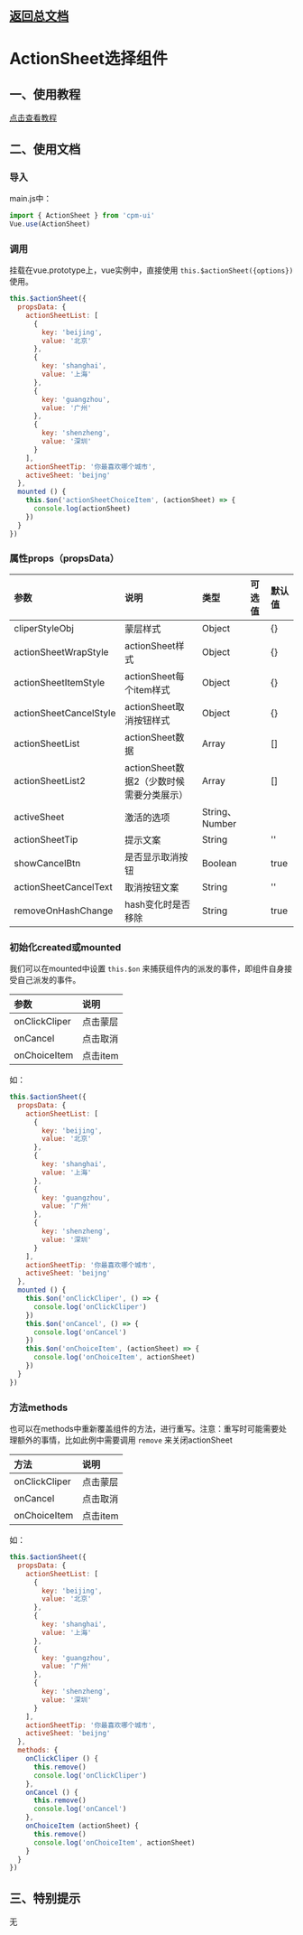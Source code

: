 ## [返回总文档](https://github.com/cpm828/cpm-ui)

# ActionSheet选择组件

## 一、使用教程
[点击查看教程](https://cpm828.github.io/cpm-ui/demo/index.html)


## 二、使用文档
### 导入
main.js中：
```js
import { ActionSheet } from 'cpm-ui'
Vue.use(ActionSheet)
```

### 调用
挂载在vue.prototype上，vue实例中，直接使用 `this.$actionSheet({options})` 使用。
```js
this.$actionSheet({
  propsData: {
    actionSheetList: [
      {
        key: 'beijing',
        value: '北京'
      },
      {
        key: 'shanghai',
        value: '上海'
      },
      {
        key: 'guangzhou',
        value: '广州'
      },
      {
        key: 'shenzheng',
        value: '深圳'
      }
    ],
    actionSheetTip: '你最喜欢哪个城市',
    activeSheet: 'beijng'
  },
  mounted () {
    this.$on('actionSheetChoiceItem', (actionSheet) => {
      console.log(actionSheet)
    })
  }
})
```

### 属性props（propsData）
|参数|说明|类型|可选值|默认值|
|:---|:---|:---|:---|:---|
|cliperStyleObj|蒙层样式|Object||{}|
|actionSheetWrapStyle|actionSheet样式|Object||{}|
|actionSheetItemStyle|actionSheet每个item样式|Object||{}|
|actionSheetCancelStyle|actionSheet取消按钮样式|Object||{}|
|actionSheetList|actionSheet数据|Array||[]|
|actionSheetList2|actionSheet数据2（少数时候需要分类展示）|Array||[]|
|activeSheet|激活的选项|String、Number|||
|actionSheetTip|提示文案|String||''|
|showCancelBtn|是否显示取消按钮|Boolean||true|
|actionSheetCancelText|取消按钮文案|String||''|
|removeOnHashChange|hash变化时是否移除|String||true|


### 初始化created或mounted
我们可以在mounted中设置 `this.$on` 来捕获组件内的派发的事件，即组件自身接受自己派发的事件。

|参数|说明|
|:---|:---|
|onClickCliper|点击蒙层|
|onCancel|点击取消|
|onChoiceItem|点击item|

如：
```js
this.$actionSheet({
  propsData: {
    actionSheetList: [
      {
        key: 'beijing',
        value: '北京'
      },
      {
        key: 'shanghai',
        value: '上海'
      },
      {
        key: 'guangzhou',
        value: '广州'
      },
      {
        key: 'shenzheng',
        value: '深圳'
      }
    ],
    actionSheetTip: '你最喜欢哪个城市',
    activeSheet: 'beijng'
  },
  mounted () {
    this.$on('onClickCliper', () => {
      console.log('onClickCliper')
    })
    this.$on('onCancel', () => {
      console.log('onCancel')
    })
    this.$on('onChoiceItem', (actionSheet) => {
      console.log('onChoiceItem', actionSheet)
    })
  }
})
```

### 方法methods
也可以在methods中重新覆盖组件的方法，进行重写。注意：重写时可能需要处理额外的事情，比如此例中需要调用 `remove` 来关闭actionSheet

|方法|说明|
|:---|:---|
|onClickCliper|点击蒙层|
|onCancel|点击取消|
|onChoiceItem|点击item|

如：
```js
this.$actionSheet({
  propsData: {
    actionSheetList: [
      {
        key: 'beijing',
        value: '北京'
      },
      {
        key: 'shanghai',
        value: '上海'
      },
      {
        key: 'guangzhou',
        value: '广州'
      },
      {
        key: 'shenzheng',
        value: '深圳'
      }
    ],
    actionSheetTip: '你最喜欢哪个城市',
    activeSheet: 'beijng'
  },
  methods: {
    onClickCliper () {
      this.remove()
      console.log('onClickCliper')
    },
    onCancel () {
      this.remove()
      console.log('onCancel')
    },
    onChoiceItem (actionSheet) {
      this.remove()
      console.log('onChoiceItem', actionSheet)
    }
  }
})
```



## 三、特别提示
无
